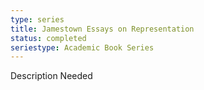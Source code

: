 ```yaml
---
type: series
title: Jamestown Essays on Representation
status: completed
seriestype: Academic Book Series
---
```

Description Needed
